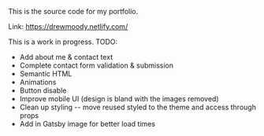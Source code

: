 This is the source code for my portfolio.

Link: https://drewmoody.netlify.com/

This is a work in progress. TODO:

- Add about me & contact text
- Complete contact form validation & submission
- Semantic HTML
- Animations
- Button disable
- Improve mobile UI (design is bland with the images removed)
- Clean up styling -- move reused styled to the theme and access through props
- Add in Gatsby image for better load times

